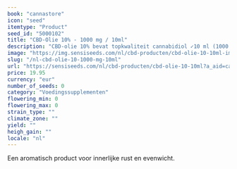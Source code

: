 ```yaml
---
book: "cannastore"
icon: "seed"
itemtype: "Product"
seed_id: "5000102"
title: "CBD-Olie 10% - 1000 mg / 10ml"
description: "CBD-olie 10% bevat topkwaliteit cannabidiol ✓10 ml (1000 mg) ✓ Gecertificeerde biologische hennepzaadolie ✓ lagere concentraties beschikbaar ✓ Vegetarisch."
image: "https://img.sensiseeds.com/nl/cbd-producten/cbd-olie-10-10ml-image.png"
slug: "/nl-cbd-olie-10-1000-mg-10ml"
url: "https://sensiseeds.com/nl/cbd-producten/cbd-olie-10-10ml?a_aid=cannastore"
price: 19.95
currency: "eur"
number_of_seeds: 0
category: "Voedingssupplementen"
flowering_min: 0
flowering_max: 0
strain_type: ""
climate_zone: ""
yield: ""
heigh_gain: ""
locale: "nl"
---
```

Een aromatisch product voor innerlijke rust en evenwicht.
